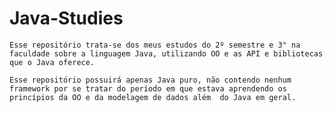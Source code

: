 # Java-Studies

	Esse repositório trata-se dos meus estudos do 2º semestre e 3° na faculdade sobre a linguagem Java, utilizando OO e as API e bibliotecas que o Java oferece.

	Esse repositório possuirá apenas Java puro, não contendo nenhum framework por se tratar do período em que estava aprendendo os princípios da OO e da modelagem de dados além  do Java em geral.
